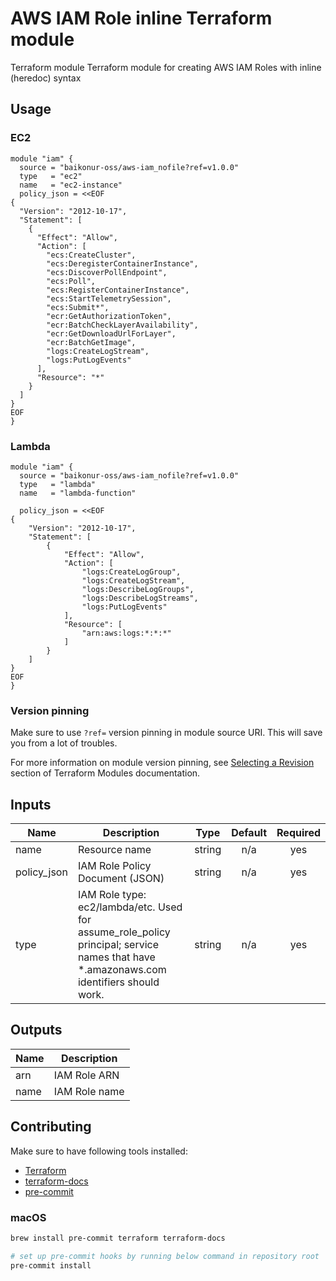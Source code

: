 # AWS IAM Role inline Terraform module

Terraform module Terraform module for creating AWS IAM Roles with inline (heredoc) syntax

## Usage

### EC2
```HCL
module "iam" {
  source = "baikonur-oss/aws-iam_nofile?ref=v1.0.0"
  type   = "ec2"
  name   = "ec2-instance"
  policy_json = <<EOF
{
  "Version": "2012-10-17",
  "Statement": [
    {
      "Effect": "Allow",
      "Action": [
        "ecs:CreateCluster",
        "ecs:DeregisterContainerInstance",
        "ecs:DiscoverPollEndpoint",
        "ecs:Poll",
        "ecs:RegisterContainerInstance",
        "ecs:StartTelemetrySession",
        "ecs:Submit*",
        "ecr:GetAuthorizationToken",
        "ecr:BatchCheckLayerAvailability",
        "ecr:GetDownloadUrlForLayer",
        "ecr:BatchGetImage",
        "logs:CreateLogStream",
        "logs:PutLogEvents"
      ],
      "Resource": "*"
    }
  ]
}
EOF
}
```

### Lambda
```HCL
module "iam" {
  source = "baikonur-oss/aws-iam_nofile?ref=v1.0.0"
  type   = "lambda"
  name   = "lambda-function"

  policy_json = <<EOF
{
    "Version": "2012-10-17",
    "Statement": [
        {
            "Effect": "Allow",
            "Action": [
                "logs:CreateLogGroup",
                "logs:CreateLogStream",
                "logs:DescribeLogGroups",
                "logs:DescribeLogStreams",
                "logs:PutLogEvents"
            ],
            "Resource": [
                "arn:aws:logs:*:*:*"
            ]
        }
    ]
}
EOF
}
```

### Version pinning
Make sure to use `?ref=` version pinning in module source URI.
This will save you from a lot of troubles.

For more information on module version pinning, see [Selecting a Revision](https://www.terraform.io/docs/modules/sources.html#selecting-a-revision) section of Terraform Modules documentation.


<!-- Documentation below is generated by pre-commit, do not overwrite manually -->
<!-- BEGINNING OF PRE-COMMIT-TERRAFORM DOCS HOOK -->
## Inputs

| Name | Description | Type | Default | Required |
|------|-------------|:----:|:-----:|:-----:|
| name | Resource name | string | n/a | yes |
| policy\_json | IAM Role Policy Document (JSON) | string | n/a | yes |
| type | IAM Role type: ec2/lambda/etc. Used for assume_role_policy principal; service names that have *.amazonaws.com identifiers should work. | string | n/a | yes |

## Outputs

| Name | Description |
|------|-------------|
| arn | IAM Role ARN |
| name | IAM Role name |

<!-- END OF PRE-COMMIT-TERRAFORM DOCS HOOK -->

## Contributing

Make sure to have following tools installed:
- [Terraform](https://www.terraform.io/)
- [terraform-docs](https://github.com/segmentio/terraform-docs)
- [pre-commit](https://pre-commit.com/)

### macOS
```bash
brew install pre-commit terraform terraform-docs

# set up pre-commit hooks by running below command in repository root
pre-commit install
```
